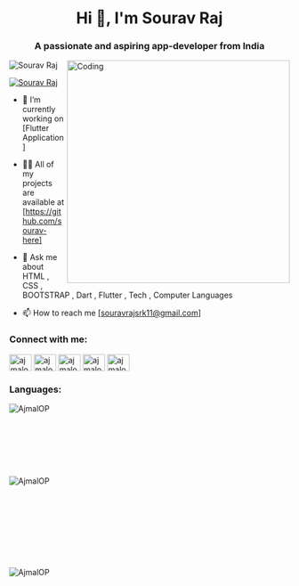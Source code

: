 
<h1 align="center">Hi 👋, I'm Sourav Raj</h1>
<h3 align="center">A passionate and aspiring app-developer from India </h3>
<img align="right" alt="Coding" width="400" src="https://media.tenor.com/rePDfDWO3XoAAAAd/hacking.gif">

<p align="left"> <img src="https://komarev.com/ghpvc/?username=sourav-here&label=Profile%20views&color=0e75b6&style=flat" alt="Sourav Raj" /> </p>

<p align="left"> <a href="https://www.linkedin.com/in/sourav-raj-839778291" target="blank"><img src="https://img.shields.io/twitter/follow/sourav-here?logo=linkedin&style=for-the-badge" alt="Sourav Raj" /></a> </p>

- 🔭 I’m currently working on [Flutter Application]

- 👨‍💻 All of my projects are available at [https://github.com/sourav-here]

- 💬 Ask me about  HTML , CSS , BOOTSTRAP , Dart , Flutter , Tech , Computer Languages

- 📫 How to reach me  [souravrajsrk11@gmail.com]

<h3 align="left">Connect with me:</h3>
<p align="left">
<a href="https://x.com/souraveeeii?t=wl1nzUiPIVEDR8rL-FJ1HA&s=08" target="blank"><img align="center" src="https://raw.githubusercontent.com/rahuldkjain/github-profile-readme-generator/master/src/images/icons/Social/twitter.svg" alt="ajmalop" height="30" width="40" /></a>
<a href="https://www.linkedin.com/in/sourav-raj-839778291" target="blank"><img align="center" src="https://raw.githubusercontent.com/rahuldkjain/github-profile-readme-generator/master/src/images/icons/Social/linked-in-alt.svg" alt="ajmalop" height="30" width="40" /></a>
<a href="https://codesandbox.io/u/ajmalop" target="blank"><img align="center" src="https://raw.githubusercontent.com/rahuldkjain/github-profile-readme-generator/master/src/images/icons/Social/codesandbox.svg" alt="ajmalop" height="30" width="40" /></a>
<a href="https://www.facebook.com/profile.php?id=100077094826916&mibextid=ZbWKwL" target="blank"><img align="center" src="https://raw.githubusercontent.com/rahuldkjain/github-profile-readme-generator/master/src/images/icons/Social/facebook.svg" alt="ajmalop" height="30" width="40" /></a>
<a href="https://instagram.com/sourav_.here" target="blank"><img align="center" src="https://raw.githubusercontent.com/rahuldkjain/github-profile-readme-generator/master/src/images/icons/Social/instagram.svg" alt="ajmalop" height="30" width="40" /></a>
</p>

<h3 align="left">Languages:</h3>

<p>&nbsp;<img align="left" src="https://github-readme-stats.vercel.app/api/top-langs?username=sourav-here&show_icons=true&locale=en&layout=compact" alt="AjmalOP" /></p><br><br><br><br><br>

<p>&nbsp;<img align="left" src="https://github-readme-stats.vercel.app/api?username=sourav-here&show_icons=true&locale=en" alt="AjmalOP" /></p><br><br><br><br><br><br><br>

<p>&nbsp;<img align="left" src="https://github-readme-streak-stats.herokuapp.com/?user=sourav-here&" alt="AjmalOP" /></p>
